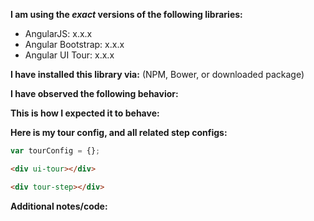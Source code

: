 **I am using the _exact_ versions of the following libraries:**

* AngularJS: x.x.x
* Angular Bootstrap: x.x.x
* Angular UI Tour: x.x.x

**I have installed this library via:** (NPM, Bower, or downloaded package)

**I have observed the following behavior:**



**This is how I expected it to behave:**



**Here is my tour config, and all related step configs:**

```js
var tourConfig = {};
```

```html
<div ui-tour></div>
```

```html
<div tour-step></div>
```

**Additional notes/code:**

